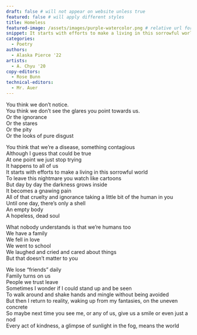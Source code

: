 ```yaml
---
draft: false # will not appear on website unless true
featured: false # will apply different styles
title: Homeless
featured-image: /assets/images/purple-watercolor.png # relative url for main image must begin with "/"
snippet: It starts with efforts to make a living in this sorrowful world. To leave this nightmare you watch like cartoons. But day by day the darkness grows inside.
categories:
  - Poetry
authors:
  - Alaska Pierce '22
artists:
  - A. Chyu '20
copy-editors:
  - Rose Bunn
technical-editors:
  - Mr. Auer
---
```


You think we don’t notice.  
You think we don’t see the glares you point towards us.  
Or the ignorance  
Or the stares  
Or the pity  
Or the looks of pure disgust

You think that we’re a disease, something contagious  
Although I guess that could be true  
At one point we just stop trying  
It happens to all of us  
It starts with efforts to make a living in this sorrowful world  
To leave this nightmare you watch like cartoons  
But day by day the darkness grows inside  
It becomes a gnawing pain  
All of that cruelty and ignorance taking a little bit of the human in you  
Until one day, there’s only a shell  
An empty body  
A hopeless, dead soul

What nobody understands is that we’re humans too  
We have a family  
We fell in love  
We went to school  
We laughed and cried and cared about things  
But that doesn’t matter to you

We lose “friends” daily  
Family turns on us  
People we trust leave  
Sometimes I wonder if I could stand up and be seen  
To walk around and shake hands and mingle without being avoided  
But then I return to reality, waking up from my fantasies, on the uneven concrete  
So maybe next time you see me, or any of us, give us a smile or even just a nod  
Every act of kindness, a glimpse of sunlight in the fog, means the world
